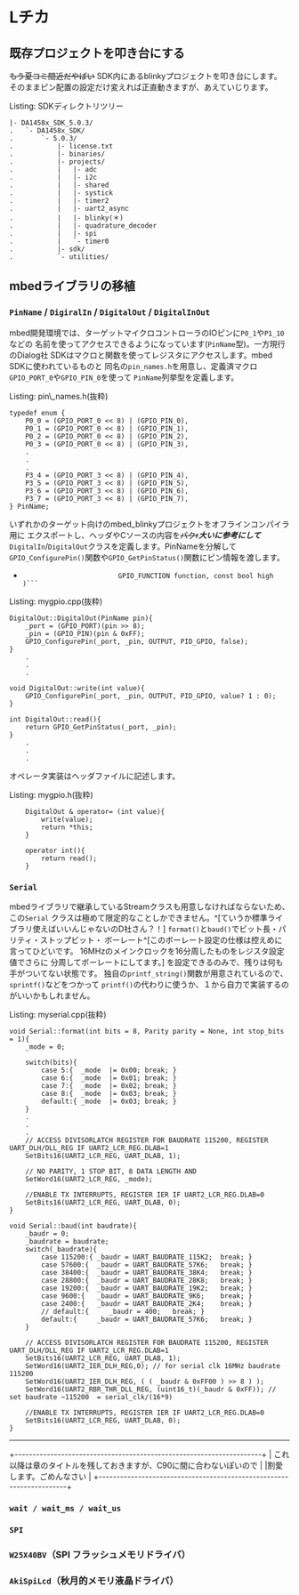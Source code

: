 # Lチカ
## 既存プロジェクトを叩き台にする
~~もう夏コミ間近だやばい~~ SDK内にあるblinkyプロジェクトを叩き台にします。
そのままピン配置の設定だけ変えれば正直動きますが、あえていじります。

Listing: SDKディレクトリツリー

```
|- DA1458x_SDK_5.0.3/
.   `- DA1458x_SDK/
.       `- 5.0.3/
.           |- license.txt
.           |- binaries/
.           |- projects/
.           |   |- adc
.           |   |- i2c
.           |   |- shared
.           |   |- systick
.           |   |- timer2
.           |   |- uart2_async
.           |   |- blinky(＊)
.           |   |- quadrature_decoder
.           |   |- spi
.           |   `- timer0
.           |- sdk/
.           `- utilities/
```

## mbedライブラリの移植
### `PinName` / `DigiralIn` / `DigitalOut` / `DigitalInOut`
mbed開発環境では、ターゲットマイクロコントローラのIOピンに`P0_1`や`P1_10`などの
名前を使ってアクセスできるようになっています(`PinName`型)。一方現行のDialog社
SDKはマクロと関数を使ってレジスタにアクセスします。mbed SDKに使われているものと
同名の`pin_names.h`を用意し、定義済マクロ`GPIO_PORT_0`や`GPIO_PIN_0`を使って
`PinName`列挙型を定義します。

Listing: pin\\\_names.h(抜粋)

```{#lst:pin_names_h .cpp .numberLines numbers="left"}
typedef enum {
    P0_0 = (GPIO_PORT_0 << 8) | (GPIO_PIN_0),
    P0_1 = (GPIO_PORT_0 << 8) | (GPIO_PIN_1),
    P0_2 = (GPIO_PORT_0 << 8) | (GPIO_PIN_2),
    P0_3 = (GPIO_PORT_0 << 8) | (GPIO_PIN_3),
    .
    .
    .
    P3_4 = (GPIO_PORT_3 << 8) | (GPIO_PIN_4),
    P3_5 = (GPIO_PORT_3 << 8) | (GPIO_PIN_5),
    P3_6 = (GPIO_PORT_3 << 8) | (GPIO_PIN_6),
    P3_7 = (GPIO_PORT_3 << 8) | (GPIO_PIN_7),
} PinName;
```

いずれかのターゲット向けのmbed_blinkyプロジェクトをオフラインコンパイラ用に
エクスポートし、ヘッダやCソースの内容を~~パクr~~_**大いに参考にして**_
`DigitalIn`/`DigitalOut`クラスを定義します。PinNameを分解して
`GPIO_ConfigurePin()`関数や`GPIO_GetPinStatus()`関数にピン情報を渡します。

* ```void GPIO_ConfigurePin( GPIO_PORT port, GPIO_PIN pin, GPIO_PUPD mode,
                          GPIO_FUNCTION function, const bool high )```

Listing: mygpio.cpp(抜粋)

```{#lst:mygpio_cpp .cpp .numberLines numbers="left"}
DigitalOut::DigitalOut(PinName pin){
    _port = (GPIO_PORT)(pin >> 8);
    _pin = (GPIO_PIN)(pin & 0xFF);
    GPIO_ConfigurePin(_port, _pin, OUTPUT, PID_GPIO, false);
}
    .
    .
    .

void DigitalOut::write(int value){
    GPIO_ConfigurePin(_port, _pin, OUTPUT, PID_GPIO, value? 1 : 0);
}

int DigitalOut::read(){
    return GPIO_GetPinStatus(_port, _pin);
}
    .
    .
    .
```

オペレータ実装はヘッダファイルに記述します。

Listing: mygpio.h(抜粋)

```{#lst:mygpio_h .cpp .numberLines numbers="left"}
    DigitalOut & operator= (int value){
        write(value);
        return *this;
    }

    operator int(){
        return read();
    }
```

### `Serial`
mbedライブラリで継承しているStreamクラスも用意しなければならないため、この`Serial`
クラスは極めて限定的なことしかできません。^[ていうか標準ライブラリ使えばいいんじゃないのD社さん？！]
`format()`と`baud()`でビット長・パリティ・ストップビット・
ボーレート^[このボーレート設定の仕様は控えめに言ってひどいです。
16MHzのメインクロックを16分周したものをレジスタ設定値でさらに
分周してボーレートにしてます。]
を設定できるのみで、残りは何も手がついてない状態です。
独自の`printf_string()`関数が用意されているので、`sprintf()`などをつかって
`printf()`の代わりに使うか、１から自力で実装するのがいいかもしれません。

Listing: myserial.cpp(抜粋)
```{#lst:myserial_cpp .cpp .numberLines numbers="left"}
void Serial::format(int bits = 8, Parity parity = None, int stop_bits = 1){
    _mode = 0;

    switch(bits){
        case 5:{  _mode  |= 0x00; break; }
        case 6:{  _mode  |= 0x01; break; }
        case 7:{  _mode  |= 0x02; break; }
        case 8:{  _mode  |= 0x03; break; }
        default:{ _mode  |= 0x03; break; }
    }
    .
    .
    .
    // ACCESS DIVISORLATCH REGISTER FOR BAUDRATE 115200, REGISTER UART_DLH/DLL_REG IF UART2_LCR_REG.DLAB=1
    SetBits16(UART2_LCR_REG, UART_DLAB, 1);

    // NO PARITY, 1 STOP BIT, 8 DATA LENGTH AND
    SetWord16(UART2_LCR_REG, _mode);

    //ENABLE TX INTERRUPTS, REGISTER IER IF UART2_LCR_REG.DLAB=0
    SetBits16(UART2_LCR_REG, UART_DLAB, 0);
}

void Serial::baud(int baudrate){
    _baudr = 0;
    _baudrate = baudrate;
    switch(_baudrate){
        case 115200:{ _baudr = UART_BAUDRATE_115K2;  break; }
        case 57600:{  _baudr = UART_BAUDRATE_57K6;   break; }
        case 38400:{  _baudr = UART_BAUDRATE_38K4;   break; }
        case 28800:{  _baudr = UART_BAUDRATE_28K8;   break; }
        case 19200:{  _baudr = UART_BAUDRATE_19K2;   break; }
        case 9600:{   _baudr = UART_BAUDRATE_9K6;    break; }
        case 2400:{   _baudr = UART_BAUDRATE_2K4;    break; }
        // default:{     _baudr = 400;   break; }
        default:{     _baudr = UART_BAUDRATE_57K6;   break; }
    }

    // ACCESS DIVISORLATCH REGISTER FOR BAUDRATE 115200, REGISTER UART_DLH/DLL_REG IF UART2_LCR_REG.DLAB=1
    SetBits16(UART2_LCR_REG, UART_DLAB, 1);
    SetWord16(UART2_IER_DLH_REG,0); // for serial clk 16MHz baudrate 115200
    SetWord16(UART2_IER_DLH_REG, ( ( _baudr & 0xFF00 ) >> 8 ) );
    SetWord16(UART2_RBR_THR_DLL_REG, (uint16_t)(_baudr & 0xFF)); // set baudrate ~115200  = serial_clk/(16*9)

    //ENABLE TX INTERRUPTS, REGISTER IER IF UART2_LCR_REG.DLAB=0
    SetBits16(UART2_LCR_REG, UART_DLAB, 0);
}

```
---

+---------------------------------------------------------------------+
| これ以降は章のタイトルを残しておきますが、C90に間に合わないぽいので |
|割愛します。ごめんなさい                                             |
+---------------------------------------------------------------------+

### `wait / wait_ms / wait_us`
### `SPI`
### `W25X40BV`（SPI フラッシュメモリドライバ）
### `AkiSpiLcd`（秋月的メモリ液晶ドライバ）
